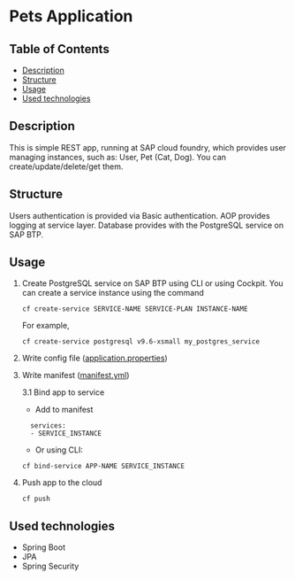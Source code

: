 # Pets Application
## Table of Contents
- [Description](#description)
- [Structure](#structure)
- [Usage](#usage)
- [Used technologies](#used-technologies)

## Description
This is simple REST app, running at SAP cloud foundry, which provides user managing instances, such as: User, Pet (Cat, Dog). You can create/update/delete/get them.

## Structure
Users authentication is provided via Basic authentication.
AOP provides logging at service layer.
Database provides with the PostgreSQL service on SAP BTP.

## Usage
1. Create PostgreSQL service on SAP BTP using CLI or using Cockpit.
   You can create a service instance using the command 
   ```
   cf create-service SERVICE-NAME SERVICE-PLAN INSTANCE-NAME
   ```
   For example, 
   ```
   cf create-service postgresql v9.6-xsmall my_postgres_service
   ```
2. Write config file ([application.properties](src/main/resources/application.properties))
3. Write manifest ([manifest.yml](manifest.yml))
   
   3.1 Bind app to service
   - Add to manifest
   ```
     services:
     - SERVICE_INSTANCE
   ```
   - Or using CLI:
   ```
   cf bind-service APP-NAME SERVICE_INSTANCE
   ```
   
4. Push app to the cloud
   ```
   cf push
   ```
   
## Used technologies
- Spring Boot
- JPA
- Spring Security